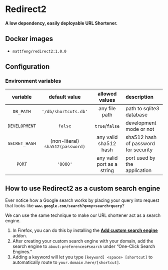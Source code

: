# Redirect2
**A low dependency, easily deployable URL Shortener.**

## Docker images
- `mattfeng/redirect2:1.0.0`

## Configuration
### Environment variables
|variable|default value|allowed values|description|
|:------:|:-----------:|:------------:|:----------|
|`DB_PATH`|`'/db/shortcuts.db'`|any file path|path to sqlite3 database|
|`DEVELOPMENT`|`false`|`true`/`false`|development mode or not|
|`SECRET_HASH`|(non-literal) `sha512(password)`|any valid sha512 hash|sha512 hash of password for security|
|`PORT`|`'8080'`|any valid port as a string|port used by the application|

## How to use Redirect2 as a custom search engine

Ever notice how a Google search works by placing your query into request that looks like **`www.google.com/search?q=my+search+query`**?

We can use the same technique to make our URL shortener act as a search engine.

1. In Firefox, you can do this by installing the [**Add custom search engine**](https://addons.mozilla.org/en-US/firefox/addon/add-custom-search-engine/) 
addon.
2. After creating your custom search engine with your domain, add the search
engine to `about:preferences#search` under &ldquo;One-Click Search
Engines.&rdquo;
3. Adding a keyword will let you type `[keyword] <space> [shortcut]` to
automatically route to `your.domain.here/[shortcut]`.

